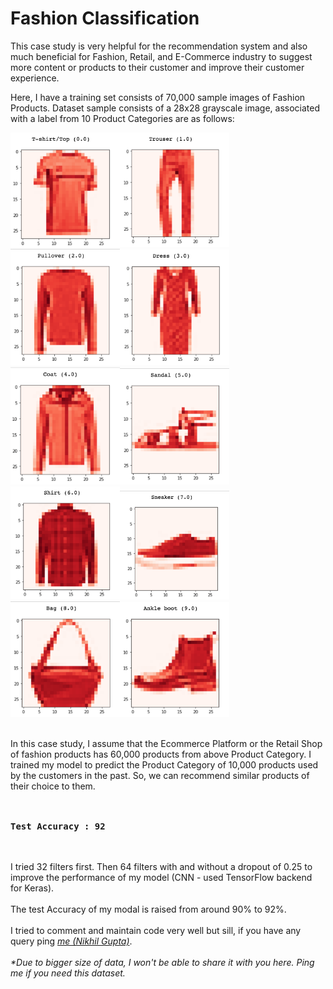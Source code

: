 # Fashion Classification

This case study is very helpful for the recommendation system and also much beneficial for Fashion, Retail, and E-Commerce industry to suggest more content or products to their customer and improve their customer experience.

Here, I have a training set consists of 70,000 sample images of Fashion Products. Dataset sample consists of a 28x28 grayscale image, associated with a label from 10 Product Categories are as follows:
<br>

<img src='0.png' width='175px'><img src='1.png' width='175px'><img src='2.png' width='175px'><img src='3.png' width='175px'><img src='4.png' width='175px'><img src='5.png' width='175px'><img src='6.png' width='175px'><img src='7.png' width='175px'><img src='8.png' width='175px'><img src='9.png' width='175px'>

<br>
In this case study, I assume that the Ecommerce Platform or the Retail Shop of fashion products has 60,000 products from above Product Category. I trained my model to predict the Product Category of 10,000 products used by the customers in the past. So, we can recommend similar products of their choice to them.
<br>
<br>
<br>
<pre>
<b>Test Accuracy : 92</b>
</pre>
<br>
<br>
I tried 32 filters first. Then 64 filters with and without a dropout of 0.25 to improve the performance of my model (CNN - used TensorFlow backend for Keras). 
<br>
<br>
The test Accuracy of my modal is raised from around 90% to 92%. 
<br>
<br>
I tried to comment and maintain code very well but sill, if you have any query ping <em><a href="https://www.linkedin.com/in/mrnikhilgupta/" rel="nofollow">me (Nikhil Gupta)</a></em>.
<br>
<br>
<em>*Due to bigger size of data, I won't be able to share it with you here. Ping me if you need this dataset.</em>
